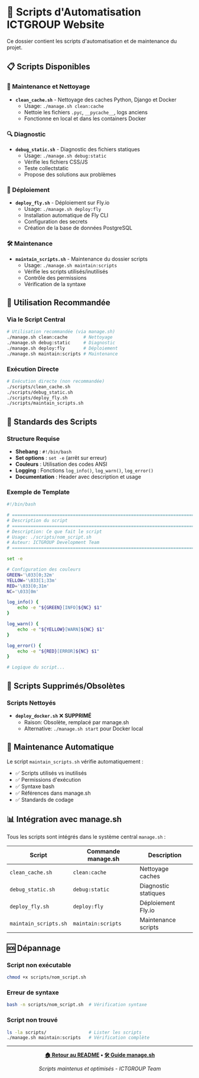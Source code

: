 # 🔧 Scripts d'Automatisation ICTGROUP Website

Ce dossier contient les scripts d'automatisation et de maintenance du projet.

## 📋 Scripts Disponibles

### 🧹 Maintenance et Nettoyage
- **`clean_cache.sh`** - Nettoyage des caches Python, Django et Docker
  - Usage: `./manage.sh clean:cache`
  - Nettoie les fichiers `.pyc`, `__pycache__`, logs anciens
  - Fonctionne en local et dans les containers Docker

### 🔍 Diagnostic
- **`debug_static.sh`** - Diagnostic des fichiers statiques
  - Usage: `./manage.sh debug:static`
  - Vérifie les fichiers CSS/JS
  - Teste collectstatic
  - Propose des solutions aux problèmes

### 🚀 Déploiement
- **`deploy_fly.sh`** - Déploiement sur Fly.io
  - Usage: `./manage.sh deploy:fly`
  - Installation automatique de Fly CLI
  - Configuration des secrets
  - Création de la base de données PostgreSQL

### 🛠️ Maintenance
- **`maintain_scripts.sh`** - Maintenance du dossier scripts
  - Usage: `./manage.sh maintain:scripts`
  - Vérifie les scripts utilisés/inutilisés
  - Contrôle des permissions
  - Vérification de la syntaxe

## 🎯 Utilisation Recommandée

### Via le Script Central
```bash
# Utilisation recommandée (via manage.sh)
./manage.sh clean:cache      # Nettoyage
./manage.sh debug:static     # Diagnostic
./manage.sh deploy:fly       # Déploiement
./manage.sh maintain:scripts # Maintenance
```

### Exécution Directe
```bash
# Exécution directe (non recommandée)
./scripts/clean_cache.sh
./scripts/debug_static.sh
./scripts/deploy_fly.sh
./scripts/maintain_scripts.sh
```

## 📝 Standards des Scripts

### Structure Requise
- **Shebang** : `#!/bin/bash`
- **Set options** : `set -e` (arrêt sur erreur)
- **Couleurs** : Utilisation des codes ANSI
- **Logging** : Fonctions `log_info()`, `log_warn()`, `log_error()`
- **Documentation** : Header avec description et usage

### Exemple de Template
```bash
#!/bin/bash

# =============================================================================
# Description du script
# =============================================================================
# Description: Ce que fait le script
# Usage: ./scripts/nom_script.sh
# Auteur: ICTGROUP Development Team
# =============================================================================

set -e

# Configuration des couleurs
GREEN='\033[0;32m'
YELLOW='\033[1;33m'
RED='\033[0;31m'
NC='\033[0m'

log_info() {
    echo -e "${GREEN}[INFO]${NC} $1"
}

log_warn() {
    echo -e "${YELLOW}[WARN]${NC} $1"
}

log_error() {
    echo -e "${RED}[ERROR]${NC} $1"
}

# Logique du script...
```

## 🚨 Scripts Supprimés/Obsolètes

### Scripts Nettoyés
- **`deploy_docker.sh`** ❌ **SUPPRIMÉ**
  - Raison: Obsolète, remplacé par manage.sh
  - Alternative: `./manage.sh start` pour Docker local

## 🔄 Maintenance Automatique

Le script `maintain_scripts.sh` vérifie automatiquement :
- ✅ Scripts utilisés vs inutilisés
- ✅ Permissions d'exécution
- ✅ Syntaxe bash
- ✅ Références dans manage.sh
- ✅ Standards de codage

## 📊 Intégration avec manage.sh

Tous les scripts sont intégrés dans le système central `manage.sh` :

| Script | Commande manage.sh | Description |
|--------|-------------------|-------------|
| `clean_cache.sh` | `clean:cache` | Nettoyage caches |
| `debug_static.sh` | `debug:static` | Diagnostic statiques |
| `deploy_fly.sh` | `deploy:fly` | Déploiement Fly.io |
| `maintain_scripts.sh` | `maintain:scripts` | Maintenance scripts |

## 🆘 Dépannage

### Script non exécutable
```bash
chmod +x scripts/nom_script.sh
```

### Erreur de syntaxe
```bash
bash -n scripts/nom_script.sh  # Vérification syntaxe
```

### Script non trouvé
```bash
ls -la scripts/                # Lister les scripts
./manage.sh maintain:scripts   # Vérification complète
```

---

<div align="center">

**[🏠 Retour au README](../README.md) • [🛠️ Guide manage.sh](../README.md#-script-central-managesh)**

*Scripts maintenus et optimisés - ICTGROUP Team*

</div>
